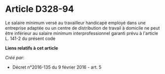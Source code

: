 # Article D328-94

Le salaire minimum versé au travailleur handicapé employé dans une entreprise adaptée ou un centre de distribution de travail
à domicile ne peut être inférieur au salaire minimum interprofessionnel garanti prévu à l'article L. 141-2 du présent code

**Liens relatifs à cet article**

_Créé par_:

  - Décret n°2016-135 du 9 février 2016 - art. 5
